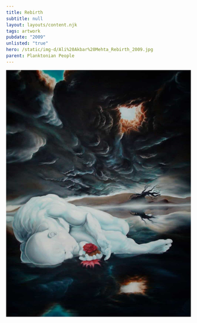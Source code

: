 ```yaml
---
title: Rebirth
subtitle: null
layout: layouts/content.njk
tags: artwork
pubdate: "2009"
unlisted: "true"
hero: /static/img-d/Ali%20Akbar%20Mehta_Rebirth_2009.jpg
parent: Planktonian People
---
```

![Rebirth, 2009, oil and acrylic on canvas, 48 x 72 in.](/static/img-d/Ali%20Akbar%20Mehta_Rebirth_2009.jpg)